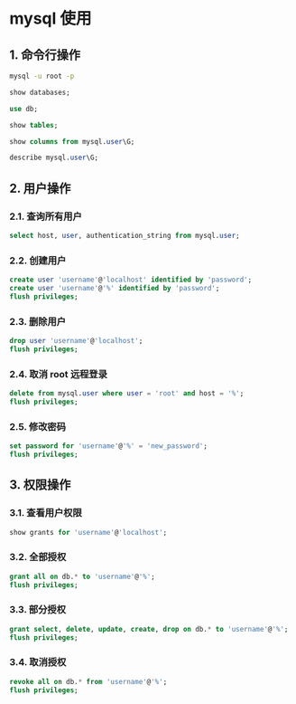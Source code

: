 # mysql 使用

## 1. 命令行操作

```bash
mysql -u root -p
```

```sql
show databases;
```

```sql
use db;
```

```sql
show tables;
```

```sql
show columns from mysql.user\G;
```

```sql
describe mysql.user\G;
```

## 2. 用户操作

### 2.1. 查询所有用户

```sql
select host, user, authentication_string from mysql.user;
```

### 2.2. 创建用户

```sql
create user 'username'@'localhost' identified by 'password';
create user 'username'@'%' identified by 'password';
flush privileges;
```

### 2.3. 删除用户

```sql
drop user 'username'@'localhost';
flush privileges;
```

### 2.4. 取消 root 远程登录

```sql
delete from mysql.user where user = 'root' and host = '%';
flush privileges;
```

### 2.5. 修改密码

```sql
set password for 'username'@'%' = 'new_password';
flush privileges;
```

## 3. 权限操作

### 3.1. 查看用户权限

```sql
show grants for 'username'@'localhost';
```

### 3.2. 全部授权

```sql
grant all on db.* to 'username'@'%';
flush privileges;
```

### 3.3. 部分授权

```sql
grant select, delete, update, create, drop on db.* to 'username'@'%';
flush privileges;
```

### 3.4. 取消授权

```sql
revoke all on db.* from 'username'@'%';
flush privileges;
```
